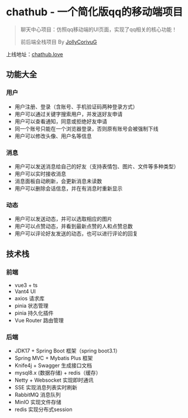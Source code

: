 # chathub - 一个简化版qq的移动端项目

>聊天中心项目：仿照qq移动端的UI页面，实现了qq相关的核心功能！
>
>前后端全栈项目 By [JollyCorivuG](https://github.com/JollyCorivuG)

上线地址：[chathub.love](http://www.chathub.love/)

## 功能大全
### 用户
- 用户注册、登录（含账号、手机验证码两种登录方式）
- 用户可以通过关键字搜索用户，并发送好友申请
- 用户可以查看通知，同意或拒绝好友申请
- 同一个账号只能在一个浏览器登录，否则原有账号会被强制下线
- 用户可以修改头像、用户名等信息

### 消息
- 用户可以发送消息给自己的好友（支持表情包、图片、文件等多种类型）
- 用户可以实时接收消息
- 消息面板自动刷新，会更新消息未读数
- 用户可以删除会话信息，并在有消息时重新显示

### 动态
- 用户可以发送动态，并可以选取相应的图片
- 用户可以点赞动态，并看到最新点赞的人和点赞总数
- 用户可以评论好友发送的动态，也可以进行评论的回复

## 技术栈
### 前端
- vue3 + ts
- Vant4 UI
- axios 请求库
- pinia 状态管理
- pinia 持久化插件
- Vue Router 路由管理

### 后端
- JDK17 + Spring Boot 框架（spring boot3.1）
- Spring MVC + Mybatis Plus 框架
- Knife4j + Swagger 生成接口文档
- mysql8.x (数据存储) + redis（缓存）
- Netty + Websocket 实现即时通讯
- SSE 实现消息列表实时刷新
- RabbitMQ 消息队列
- MinIO 实现文件存储
- redis 实现分布式session

